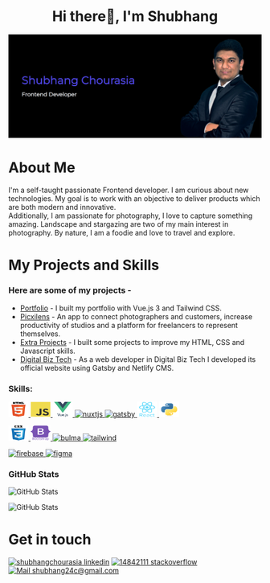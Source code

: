 
<h1 align="center">Hi there👋, I'm Shubhang</h1>

![Cover Image](https://github.com/shubhangchourasia/shubhangchourasia/blob/main/Images/Cover.png?raw=true)

# About Me
I'm a self-taught passionate Frontend developer. I am curious about new technologies. My goal is to work with an objective to deliver products which are both modern and innovative. <br>
Additionally, I am passionate for photography, I love to capture something amazing. Landscape and stargazing are two of my main interest in photography. By nature, I am a foodie and love to travel and explore.

# My Projects and Skills
### Here are some of my projects - 

 - <a href="https://shubhangchourasia.com" target="_blank" rel="noreferrer">Portfolio</a> - I built my portfolio with Vue.js 3 and Tailwind CSS. 
 - <a href="https://picxilens.com" target="_blank" rel="noreferrer">Picxilens</a> - An app to connect photographers and customers, increase productivity of studios and a platform for freelancers to represent themselves. 
 - <a href="https://shubhangchourasia.netlify.app" target="_blank" rel="noreferrer">Extra Projects</a> - I built some projects to improve my HTML, CSS and Javascript skills.
 - <a href="https://digitalbiz.tech" target="_blank" rel="noreferrer">Digital Biz Tech</a> - As a web developer in Digital Biz Tech I developed its official website using Gatsby and Netlify CMS.

### Skills:  

 <a href="https://developer.mozilla.org/en-US/docs/Web/HTML" target="_blank" rel="noreferrer"> <img src="https://raw.githubusercontent.com/devicons/devicon/master/icons/html5/html5-original-wordmark.svg" alt="html5" width="40" height="30"/> </a> <a href="https://developer.mozilla.org/en-US/docs/Web/JavaScript" target="_blank" rel="noreferrer"> <img src="https://raw.githubusercontent.com/devicons/devicon/master/icons/javascript/javascript-original.svg" alt="javascript" width="40" height="30"/> </a> <a href="https://vuejs.org/" target="_blank" rel="noreferrer"> <img src="https://raw.githubusercontent.com/devicons/devicon/master/icons/vuejs/vuejs-original-wordmark.svg" alt="vuejs" width="40" height="30"/> </a>  <a href="https://nuxtjs.org/" target="_blank" rel="noreferrer"> <img src="https://www.vectorlogo.zone/logos/nuxtjs/nuxtjs-icon.svg" alt="nuxtjs" width="40" height="30"/> </a> <a href="https://www.gatsbyjs.com/" target="_blank" rel="noreferrer"> <img src="https://www.vectorlogo.zone/logos/gatsbyjs/gatsbyjs-icon.svg" alt="gatsby" width="30" height="30"/> </a> <a href="https://reactjs.org/" target="_blank" rel="noreferrer"> <img src="https://raw.githubusercontent.com/devicons/devicon/master/icons/react/react-original-wordmark.svg" alt="react" width="40" height="30"/> </a> <a href="https://www.python.org" target="_blank" rel="noreferrer"> <img src="https://raw.githubusercontent.com/devicons/devicon/master/icons/python/python-original.svg" alt="python" width="40" height="30"/> </a>
 
<a href="https://developer.mozilla.org/en-US/docs/Web/CSS" target="_blank" rel="noreferrer"> <img src="https://raw.githubusercontent.com/devicons/devicon/master/icons/css3/css3-original-wordmark.svg" alt="css3" width="40" height="30"/> </a><a href="https://getbootstrap.com" target="_blank" rel="noreferrer"> <img src="https://raw.githubusercontent.com/devicons/devicon/master/icons/bootstrap/bootstrap-plain-wordmark.svg" alt="bootstrap" width="40" height="30"/> </a><a href="https://bulma.io/" target="_blank" rel="noreferrer"> <img src="https://raw.githubusercontent.com/gilbarbara/logos/804dc257b59e144eaca5bc6ffd16949752c6f789/logos/bulma.svg" alt="bulma" width="40" height="30"/> </a>  <a href="https://tailwindcss.com/" target="_blank" rel="noreferrer"> <img src="https://www.vectorlogo.zone/logos/tailwindcss/tailwindcss-icon.svg" alt="tailwind" width="40" height="30"/> </a>

 <a href="https://firebase.google.com/" target="_blank" rel="noreferrer"> <img src="https://www.vectorlogo.zone/logos/firebase/firebase-icon.svg" alt="firebase" width="40" height="30"/> </a> <a href="https://www.figma.com/" target="_blank" rel="noreferrer"> <img src="https://www.vectorlogo.zone/logos/figma/figma-icon.svg" alt="figma" width="40" height="30"/> </a>

### GitHub Stats
![GitHub Stats](https://github-readme-stats.vercel.app/api?username=shubhangchourasia&hide=contribs,stars&show_icons=true)

![GitHub Stats](https://github-readme-stats.vercel.app/api/top-langs/?username=shubhangchourasia)

# Get in touch
<p align="left">
<a href="https://linkedin.com/in/shubhangchourasia" target="blank"><img src="https://raw.githubusercontent.com/rahuldkjain/github-profile-readme-generator/master/src/images/icons/Social/linked-in-alt.svg" alt="shubhangchourasia linkedin" height="30" width="40" /></a>  <a href="https://stackoverflow.com/users/14842111" target="blank"><img src="https://raw.githubusercontent.com/rahuldkjain/github-profile-readme-generator/master/src/images/icons/Social/stack-overflow.svg" alt="14842111 stackoverflow" height="30" width="40" /></a>
<a href="mailto:shubhang24c@gmail.com">
<img src="https://www.reshot.com/preview-assets/icons/4GKQTC6DPZ/mail-4GKQTC6DPZ.svg" alt="Mail shubhang24c@gmail.com" height="30" width="40" /></a></p>
